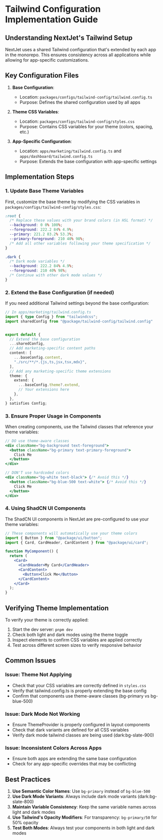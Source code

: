 # Tailwind Configuration Implementation Guide

## Understanding NextJet's Tailwind Setup

NextJet uses a shared Tailwind configuration that's extended by each app in the monorepo. This ensures consistency across all applications while allowing for app-specific customizations.

## Key Configuration Files

1. **Base Configuration**:
   - Location: `packages/configs/tailwind-config/tailwind.config.ts`
   - Purpose: Defines the shared configuration used by all apps

2. **Theme CSS Variables**:
   - Location: `packages/configs/tailwind-config/styles.css`
   - Purpose: Contains CSS variables for your theme (colors, spacing, etc.)
   
3. **App-Specific Configuration**:
   - Location: `apps/marketing/tailwind.config.ts` and `apps/dashboard/tailwind.config.ts`
   - Purpose: Extends the base configuration with app-specific settings

## Implementation Steps

### 1. Update Base Theme Variables

First, customize the base theme by modifying the CSS variables in `packages/configs/tailwind-config/styles.css`:

```css
:root {
  /* Replace these values with your brand colors (in HSL format) */
  --background: 0 0% 100%;
  --foreground: 222.2 84% 4.9%;
  --primary: 221.2 83.2% 53.3%;
  --primary-foreground: 210 40% 98%;
  /* Add all other variables following your theme specification */
}

.dark {
  /* Dark mode variables */
  --background: 222.2 84% 4.9%;
  --foreground: 210 40% 98%;
  /* Continue with other dark mode values */
}
```

### 2. Extend the Base Configuration (if needed)

If you need additional Tailwind settings beyond the base configuration:

```typescript
// In apps/marketing/tailwind.config.ts
import { type Config } from "tailwindcss";
import sharedConfig from "@package/tailwind-config/tailwind.config"


export default {
  // Extend the base configuration
  ...sharedConfig,
  // Add marketing-specific content paths
  content: [
    ...baseConfig.content,
    "./src/**/*.{js,ts,jsx,tsx,mdx}",
  ],
  // Add any marketing-specific theme extensions
  theme: {
    extend: {
      ...baseConfig.theme?.extend,
      // Your extensions here
    },
  },
} satisfies Config;
```

### 3. Ensure Proper Usage in Components

When creating components, use the Tailwind classes that reference your theme variables:

```jsx
// DO use theme-aware classes
<div className="bg-background text-foreground">
  <button className="bg-primary text-primary-foreground">
    Click Me
  </button>
</div>

// DON'T use hardcoded colors
<div className="bg-white text-black"> {/* Avoid this */}
  <button className="bg-blue-500 text-white"> {/* Avoid this */}
    Click Me
  </button>
</div>
```

### 4. Using ShadCN UI Components

The ShadCN UI components in NextJet are pre-configured to use your theme variables:

```jsx
// These components will automatically use your theme colors
import { Button } from "@package/ui/button";
import { Card, CardHeader, CardContent } from "@package/ui/card";

function MyComponent() {
  return (
    <Card>
      <CardHeader>My Card</CardHeader>
      <CardContent>
        <Button>Click Me</Button>
      </CardContent>
    </Card>
  );
}
```

## Verifying Theme Implementation

To verify your theme is correctly applied:

1. Start the dev server: `pnpm dev`
2. Check both light and dark modes using the theme toggle
3. Inspect elements to confirm CSS variables are applied correctly
4. Test across different screen sizes to verify responsive behavior

## Common Issues

### Issue: Theme Not Applying
- Check that your CSS variables are correctly defined in `styles.css`
- Verify that tailwind.config.ts is properly extending the base config
- Confirm that components use theme-aware classes (bg-primary vs bg-blue-500)

### Issue: Dark Mode Not Working
- Ensure ThemeProvider is properly configured in layout components
- Check that dark variants are defined for all CSS variables
- Verify dark mode tailwind classes are being used (dark:bg-slate-900)

### Issue: Inconsistent Colors Across Apps
- Ensure both apps are extending the same base configuration
- Check for any app-specific overrides that may be conflicting

## Best Practices

1. **Use Semantic Color Names**: Use `bg-primary` instead of `bg-blue-500`
2. **Use Dark Mode Variants**: Always include dark mode variants (dark:bg-slate-800)
3. **Maintain Variable Consistency**: Keep the same variable names across light and dark modes
4. **Use Tailwind's Opacity Modifiers**: For transparency: `bg-primary/50` for 50% opacity
5. **Test Both Modes**: Always test your components in both light and dark modes
